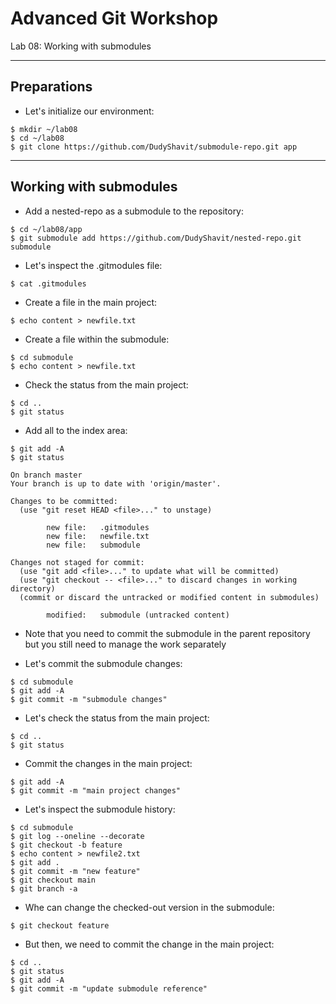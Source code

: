 # Advanced Git Workshop
Lab 08: Working with submodules

---

## Preparations

 - Let's initialize our environment:
 
```
$ mkdir ~/lab08
$ cd ~/lab08
$ git clone https://github.com/DudyShavit/submodule-repo.git app
```

---

## Working with submodules

  - Add a nested-repo as a submodule to the repository:
```
$ cd ~/lab08/app
$ git submodule add https://github.com/DudyShavit/nested-repo.git submodule
```

  - Let's inspect the .gitmodules file:
```
$ cat .gitmodules
```

  - Create a file in the main project:
```
$ echo content > newfile.txt
```

  - Create a file within the submodule:
```
$ cd submodule
$ echo content > newfile.txt
```

  - Check the status from the main project:
```
$ cd ..
$ git status
```

  - Add all to the index area:
```
$ git add -A
$ git status
```
```
On branch master
Your branch is up to date with 'origin/master'.

Changes to be committed:
  (use "git reset HEAD <file>..." to unstage)

        new file:   .gitmodules
        new file:   newfile.txt
        new file:   submodule

Changes not staged for commit:
  (use "git add <file>..." to update what will be committed)
  (use "git checkout -- <file>..." to discard changes in working directory)
  (commit or discard the untracked or modified content in submodules)

        modified:   submodule (untracked content)

```

 - Note that you need to commit the submodule in the parent repository but you still need to manage the work separately

 - Let's commit the submodule changes: 
```
$ cd submodule
$ git add -A
$ git commit -m "submodule changes"
```

 - Let's check the status from the main project: 
```
$ cd ..
$ git status
```

 - Commit the changes in the main project: 
```
$ git add -A
$ git commit -m "main project changes"
```

 - Let's inspect the submodule history: 
```
$ cd submodule
$ git log --oneline --decorate
$ git checkout -b feature
$ echo content > newfile2.txt
$ git add .
$ git commit -m "new feature"
$ git checkout main
$ git branch -a
```

 - Whe can change the checked-out version in the submodule: 
```
$ git checkout feature
```

 - But then, we need to commit the change in the main project: 
```
$ cd ..
$ git status
$ git add -A
$ git commit -m "update submodule reference"
```
